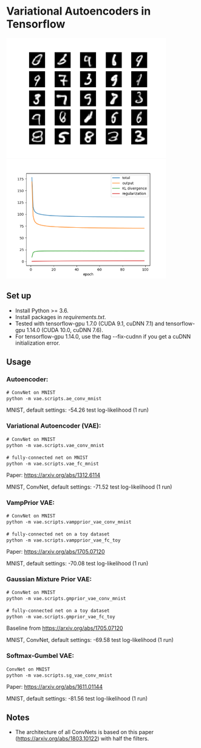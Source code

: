 # Variational Autoencoders in Tensorflow

<p float="left">
    <img src="vae/results/vae_conv_samples.png" alt="vae_mnist_samples" width="420"/>
    <img src="vae/results/vae_conv_losses.png" alt="vae_mnist_losses" width="420"/>
</p>

## Set up

* Install Python >= 3.6.
* Install packages in *requirements.txt*.
* Tested with tensorflow-gpu 1.7.0 (CUDA 9.1, cuDNN 7.1) and tensorflow-gpu 1.14.0 (CUDA 10.0, cuDNN 7.6).
* For tensorflow-gpu 1.14.0, use the flag --fix-cudnn if you get a cuDNN initialization error.
## Usage

### Autoencoder:
```
# ConvNet on MNIST
python -m vae.scripts.ae_conv_mnist
```

MNIST, default settings: -54.26 test log-likelihood (1 run)

### Variational Autoencoder (VAE):

```
# ConvNet on MNIST
python -m vae.scripts.vae_conv_mnist

# fully-connected net on MNIST
python -m vae.scripts.vae_fc_mnist
```

Paper: https://arxiv.org/abs/1312.6114

MNIST, ConvNet, default settings: -71.52 test log-likelihood (1 run)

### VampPrior VAE:

```
# ConvNet on MNIST
python -m vae.scripts.vampprior_vae_conv_mnist

# fully-connected net on a toy dataset
python -m vae.scripts.vampprior_vae_fc_toy
```

Paper: https://arxiv.org/abs/1705.07120

MNIST, default settings: -70.08 test log-likelihood (1 run)

### Gaussian Mixture Prior VAE:

```
# ConvNet on MNIST
python -m vae.scripts.gmprior_vae_conv_mnist

# fully-connected net on a toy dataset
python -m vae.scripts.gmprior_vae_fc_toy
```

Baseline from https://arxiv.org/abs/1705.07120

MNIST, ConvNet, default settings: -69.58 test log-likelihood (1 run)

### Softmax-Gumbel VAE:

```
ConvNet on MNIST
python -m vae.scripts.sg_vae_conv_mnist
```

Paper: https://arxiv.org/abs/1611.01144

MNIST, default settings: -81.56 test log-likelihood (1 run)

## Notes

* The architecture of all ConvNets is based on this paper (https://arxiv.org/abs/1803.10122) with half the filters.
